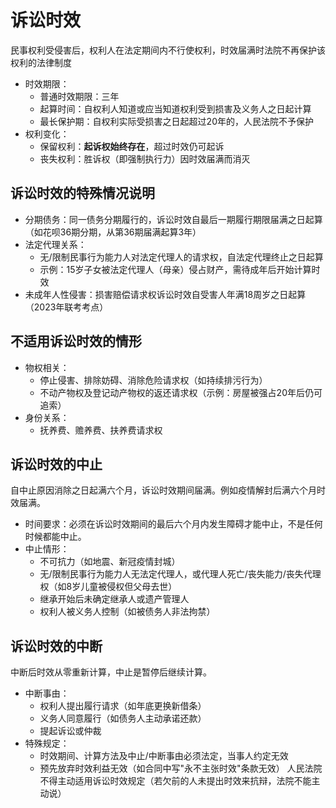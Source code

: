 # 诉讼时效
民事权利受侵害后，权利人在法定期间内不行使权利，时效届满时法院不再保护该权利的法律制度
- 时效期限：
	- 普通时效期限：三年
	- 起算时间：自权利人知道或应当知道权利受到损害及义务人之日起计算
	- 最长保护期：自权利实际受损害之日起超过20年的，人民法院不予保护
- 权利变化：
    - 保留权利：**起诉权始终存在**，超过时效仍可起诉
    - 丧失权利：胜诉权（即强制执行力）因时效届满而消灭
## 诉讼时效的特殊情况说明
- 分期债务：同一债务分期履行的，诉讼时效自最后一期履行期限届满之日起算（如花呗36期分期，从第36期届满起算3年）
- 法定代理关系：
    - 无/限制民事行为能力人对法定代理人的请求权，自法定代理终止之日起算
    - 示例：15岁子女被法定代理人（母亲）侵占财产，需待成年后开始计算时效
- 未成年人性侵害：损害赔偿请求权诉讼时效自受害人年满18周岁之日起算（2023年联考考点）
## 不适用诉讼时效的情形
- 物权相关：
    - 停止侵害、排除妨碍、消除危险请求权（如持续排污行为）
    - 不动产物权及登记动产物权的返还请求权（示例：房屋被强占20年后仍可追索）
- 身份关系：
    - 抚养费、赡养费、扶养费请求权
## 诉讼时效的中止
自中止原因消除之日起满六个月，诉讼时效期间届满。例如疫情解封后满六个月时效届满。
- 时间要求：必须在诉讼时效期间的最后六个月内发生障碍才能中止，不是任何时候都能中止。
- 中止情形：
    - 不可抗力（如地震、新冠疫情封城）
    - 无/限制民事行为能力人无法定代理人，或代理人死亡/丧失能力/丧失代理权（如8岁儿童被侵权但父母去世）
    - 继承开始后未确定继承人或遗产管理人
    - 权利人被义务人控制（如被债务人非法拘禁）
## 诉讼时效的中断
中断后时效从零重新计算，中止是暂停后继续计算。
- 中断事由：
    - 权利人提出履行请求（如年底更换新借条）
    - 义务人同意履行（如债务人主动承诺还款）
    - 提起诉讼或仲裁
- 特殊规定：
    - 时效期间、计算方法及中止/中断事由必须法定，当事人约定无效
    - 预先放弃时效利益无效（如合同中写"永不主张时效"条款无效）
人民法院不得主动适用诉讼时效规定（若欠前的人未提出时效来抗辩，法院不能主动说）